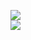 [![](https://img.shields.io/badge/Made%20With-Github%20Spray-lightgrey.svg?style=for-the-badge&logo=github)](https://github.com/Annihil/github-spray#10812)  
[![](https://i.imgur.com/2DrTn0Z.gif)](https://github.com/Annihil/github-spray)